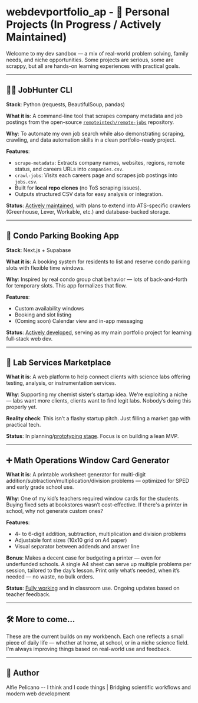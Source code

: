 # webdevportfolio_ap - 🚧 Personal Projects (In Progress / Actively Maintained)

Welcome to my dev sandbox — a mix of real-world problem solving, family needs, and niche opportunities. Some projects are serious, some are scrappy, but all are hands-on learning experiences with practical goals.

---

## 🕵️‍♂️ JobHunter CLI

**Stack**: Python (requests, BeautifulSoup, pandas)

**What it is**: A command-line tool that scrapes company metadata and job postings from the open-source [`remoteintech/remote-jobs`](https://github.com/remoteintech/remote-jobs) repository.

**Why**: To automate my own job search while also demonstrating scraping, crawling, and data automation skills in a clean portfolio-ready project.

**Features**:
- `scrape-metadata`: Extracts company names, websites, regions, remote status, and careers URLs into `companies.csv`.
- `crawl-jobs`: Visits each careers page and scrapes job postings into `jobs.csv`.
- Built for **local repo clones** (no ToS scraping issues).
- Outputs structured CSV data for easy analysis or integration.

**Status**: [Actively maintained](https://github.com/alfieprojectsdev/jobhunter), with plans to extend into ATS-specific crawlers (Greenhouse, Lever, Workable, etc.) and database-backed storage.

---

## 🚗 Condo Parking Booking App

**Stack**: Next.js + Supabase

**What it is**: A booking system for residents to list and reserve condo parking slots with flexible time windows.

**Why**: Inspired by real condo group chat behavior — lots of back-and-forth for temporary slots. This app formalizes that flow.

**Features**:
- Custom availability windows
- Booking and slot listing
- (Coming soon) Calendar view and in-app messaging

**Status**: [Actively developed](https://github.com/alfieprojectsdev/parkingbooker), serving as my main portfolio project for learning full-stack web dev.

---

## 🔬 Lab Services Marketplace

**What it is**: A web platform to help connect clients with science labs offering testing, analysis, or instrumentation services.

**Why**: Supporting my chemist sister’s startup idea. We're exploiting a niche — labs want more clients, clients want to find legit labs. Nobody’s doing this properly yet.

**Reality check**: This isn’t a flashy startup pitch. Just filling a market gap with practical tech.

**Status**: In planning/[prototyping stage](https://github.com/alfieprojectsdev/pipetgo-mockup). Focus is on building a lean MVP.

---

## ➕ Math Operations Window Card Generator

**What it is**: A printable worksheet generator for multi-digit addition/subtraction/multiplication/division problems — optimized for SPED and early grade school use.

**Why**: One of my kid’s teachers required window cards for the students. Buying fixed sets at bookstores wasn’t cost-effective. If there's a printer in school, why not generate custom ones?

**Features**:
- 4- to 6-digit addition, subtraction, multiplication and division problems
- Adjustable font sizes (10x10 grid on A4 paper)
- Visual separator between addends and answer line

**Bonus**: Makes a decent case for budgeting a printer — even for underfunded schools. A single A4 sheet can serve up multiple problems per session, tailored to the day’s lesson. Print only what’s needed, when it’s needed — no waste, no bulk orders.

**Status**: [Fully working](https://alfieprojectsdev.github.io/windowcards/) and in classroom use. Ongoing updates based on teacher feedback.

---

## 🛠️ More to come…

These are the current builds on my workbench. Each one reflects a small piece of daily life — whether at home, at school, or in a niche science field. I'm always improving things based on real-world use and feedback.

---

## 👤 Author

Alfie Pelicano -- I think and I code things | Bridging scientific workflows and modern web development
